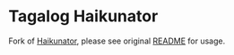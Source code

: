 # Tagalog Haikunator

Fork of [Haikunator](https://github.com/usmanbashir/haikunator/), please see original [README](https://github.com/usmanbashir/haikunator/blob/master/README.md) for usage.